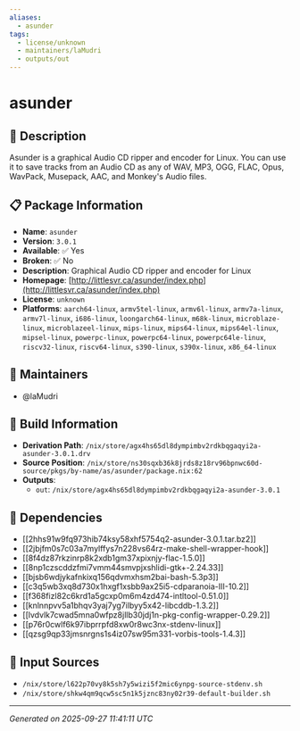 ```yaml
---
aliases:
  - asunder
tags:
  - license/unknown
  - maintainers/laMudri
  - outputs/out
---
```


# asunder

## 📝 Description

Asunder is a graphical Audio CD ripper and encoder for Linux. You can use
it to save tracks from an Audio CD as any of WAV, MP3, OGG, FLAC, Opus,
WavPack, Musepack, AAC, and Monkey's Audio files.


## 📋 Package Information

- **Name**: `asunder`
- **Version**: `3.0.1`
- **Available**: ✅ Yes
- **Broken**: ✅ No
- **Description**: Graphical Audio CD ripper and encoder for Linux
- **Homepage**: [http://littlesvr.ca/asunder/index.php](http://littlesvr.ca/asunder/index.php)
- **License**: `unknown`
- **Platforms**: `aarch64-linux`, `armv5tel-linux`, `armv6l-linux`, `armv7a-linux`, `armv7l-linux`, `i686-linux`, `loongarch64-linux`, `m68k-linux`, `microblaze-linux`, `microblazeel-linux`, `mips-linux`, `mips64-linux`, `mips64el-linux`, `mipsel-linux`, `powerpc-linux`, `powerpc64-linux`, `powerpc64le-linux`, `riscv32-linux`, `riscv64-linux`, `s390-linux`, `s390x-linux`, `x86_64-linux`
## 👥 Maintainers

- @laMudri


## 🔧 Build Information

- **Derivation Path**: `/nix/store/agx4hs65dl8dympimbv2rdkbqgaqyi2a-asunder-3.0.1.drv`
- **Source Position**: `/nix/store/ns30sqxb36k8jrds8z18rv96bpnwc60d-source/pkgs/by-name/as/asunder/package.nix:62`
- **Outputs**:
  - `out`:  `/nix/store/agx4hs65dl8dympimbv2rdkbqgaqyi2a-asunder-3.0.1`

## 🔗 Dependencies

- [[2hhs91w9fq973hib74ksy58xhf5754q2-asunder-3.0.1.tar.bz2]]
- [[2jbjfm0s7c03a7mylffys7n228vs64rz-make-shell-wrapper-hook]]
- [[8f4dz87rkzinrp8k2xdb1gm37xpixnjy-flac-1.5.0]]
- [[8np1czscddzfmi7vmm44smvpjxshlidi-gtk+-2.24.33]]
- [[bjsb6wdjykafnkixq156qdvmxhsm2bai-bash-5.3p3]]
- [[c3q5wb3xq8d730x1hxgf1xsbb9ax25i5-cdparanoia-III-10.2]]
- [[f368fizl82c6krd1a5gcxp0m6m4zd474-intltool-0.51.0]]
- [[knlnnpvv5a1bhqv3yaj7yg7ilbyy5x42-libcddb-1.3.2]]
- [[lvdvlk7cwad5mna0wfpz8jllb30jdj1n-pkg-config-wrapper-0.29.2]]
- [[p76r0cwlf6k97ibprrpfd8xw0r8wc3nx-stdenv-linux]]
- [[qzsg9qp33jmsnrgns1s4iz07sw95m331-vorbis-tools-1.4.3]]

## 📁 Input Sources

- `/nix/store/l622p70vy8k5sh7y5wizi5f2mic6ynpg-source-stdenv.sh`
- `/nix/store/shkw4qm9qcw5sc5n1k5jznc83ny02r39-default-builder.sh`

---
*Generated on 2025-09-27 11:41:11 UTC*
